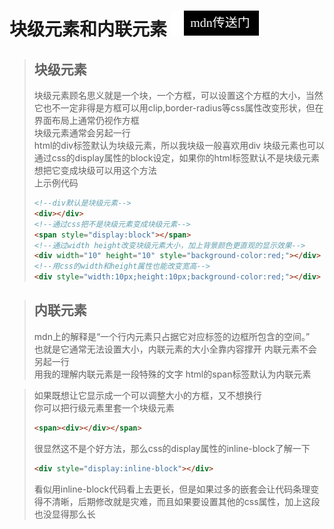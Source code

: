 # 块级元素和内联元素 [![mdn%E4%BC%A0%E9%80%81%E9%97%A8](../../icon/mdn传送门.svg)](https://developer.mozilla.org/zh-CN/docs/Web/HTML/Inline_elements)

>## 块级元素
>块级元素顾名思义就是一个块，一个方框，可以设置这个方框的大小，当然它也不一定非得是方框可以用clip,border-radius等css属性改变形状，但在界面布局上通常仍视作方框  
>块级元素通常会另起一行  
>html的div标签默认为块级元素，所以我块级一般喜欢用div
>块级元素也可以通过css的display属性的block设定，如果你的html标签默认不是块级元素想把它变成块级可以用这个方法  
>上示例代码
>```html
><!--div默认是块级元素-->
><div></div>
><!--通过css把不是块级元素变成块级元素-->
><span style="display:block"></span>
><!--通过width height改变块级元素大小，加上背景颜色更直观的显示效果-->
><div width="10" height="10" style="background-color:red;"></div>
><!--用css的width和height属性也能改变宽高-->
><div style="width:10px;height:10px;background-color:red;"></div>
>```


>## 内联元素
> mdn上的解释是“一个行内元素只占据它对应标签的边框所包含的空间。”  
>也就是它通常无法设置大小，内联元素的大小全靠内容撑开
>内联元素不会另起一行  
>用我的理解内联元素是一段特殊的文字
>html的span标签默认为内联元素


>如果既想让它显示成一个可以调整大小的方框，又不想换行  
>你可以把行级元素里套一个块级元素  
>```html
><span><div></div></span>
>```
>很显然这不是个好方法，那么css的display属性的inline-block了解一下
>```html
><div style="display:inline-block"></div>
>```
>看似用inline-block代码看上去更长，但是如果过多的嵌套会让代码条理变得不清晰，后期修改就是灾难，而且如果要设置其他的css属性，加上这段也没显得那么长